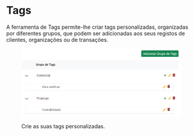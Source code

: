 # Tags

A ferramenta de Tags permite-lhe criar tags personalizadas, organizadas por diferentes grupos, que podem ser adicionadas aos seus registos de clientes, organizações ou de transações.

<figure><img src="../../../.gitbook/assets/c.jpg" alt=""><figcaption><p>Crie as suas tags personalizadas.</p></figcaption></figure>
